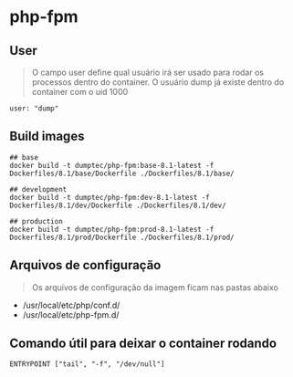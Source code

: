 # php-fpm

## User

> O campo user define qual usuário irá ser usado para rodar os processos
> dentro do container. O usuário dump já existe dentro do container com o uid 1000

```shell
user: "dump"
```

## Build images

```shell
## base
docker build -t dumptec/php-fpm:base-8.1-latest -f Dockerfiles/8.1/base/Dockerfile ./Dockerfiles/8.1/base/

## development
docker build -t dumptec/php-fpm:dev-8.1-latest -f Dockerfiles/8.1/dev/Dockerfile ./Dockerfiles/8.1/dev/

## production
docker build -t dumptec/php-fpm:prod-8.1-latest -f Dockerfiles/8.1/prod/Dockerfile ./Dockerfiles/8.1/prod/
```

## Arquivos de configuração

> Os arquivos de configuração da imagem ficam nas pastas abaixo

* /usr/local/etc/php/conf.d/
* /usr/local/etc/php-fpm.d/

## Comando útil para deixar o container rodando

```shell
ENTRYPOINT ["tail", "-f", "/dev/null"]
```
